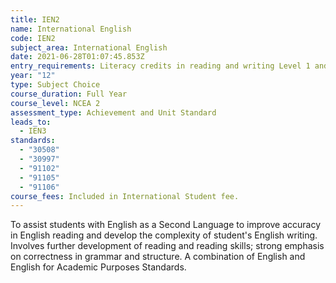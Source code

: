 ```yaml
---
title: IEN2
name: International English
code: IEN2
subject_area: International English
date: 2021-06-28T01:07:45.853Z
entry_requirements: Literacy credits in reading and writing Level 1 and HOF/TIC approval.
year: "12"
type: Subject Choice
course_duration: Full Year
course_level: NCEA 2
assessment_type: Achievement and Unit Standard
leads_to:
  - IEN3
standards:
  - "30508"
  - "30997"
  - "91102"
  - "91105"
  - "91106"
course_fees: Included in International Student fee.
---
```

To assist students with English as a Second Language to improve accuracy in English reading and develop the complexity of student's English writing. Involves further development of reading and reading skills; strong emphasis on correctness in grammar and structure. A combination of English and English for Academic Purposes Standards.
